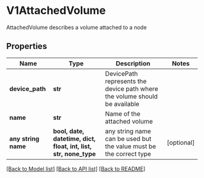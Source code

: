 # V1AttachedVolume

AttachedVolume describes a volume attached to a node

## Properties
Name | Type | Description | Notes
------------ | ------------- | ------------- | -------------
**device_path** | **str** | DevicePath represents the device path where the volume should be available | 
**name** | **str** | Name of the attached volume | 
**any string name** | **bool, date, datetime, dict, float, int, list, str, none_type** | any string name can be used but the value must be the correct type | [optional]

[[Back to Model list]](../README.md#documentation-for-models) [[Back to API list]](../README.md#documentation-for-api-endpoints) [[Back to README]](../README.md)


